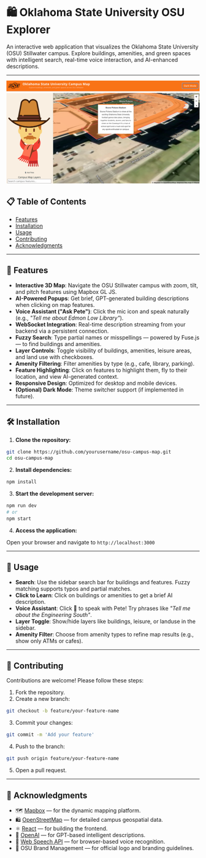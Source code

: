 # 🛍️ Oklahoma State University OSU Explorer

An interactive web application that visualizes the Oklahoma State University (OSU) Stillwater campus. Explore buildings, amenities, and green spaces with intelligent search, real-time voice interaction, and AI-enhanced descriptions.

---

![OSU Campus Map Screenshot](./public/screenshot.png)

## 📋 Table of Contents

- [Features](#-features)
- [Installation](#️-installation)
- [Usage](#-usage)
- [Contributing](#-contributing)
- [Acknowledgments](#-acknowledgments)

---

## 🚀 Features

- **Interactive 3D Map**: Navigate the OSU Stillwater campus with zoom, tilt, and pitch features using Mapbox GL JS.
- **AI-Powered Popups**: Get brief, GPT-generated building descriptions when clicking on map features.
- **Voice Assistant ("Ask Pete")**: Click the mic icon and speak naturally (e.g., *"Tell me about Edmon Low Library"*).
- **WebSocket Integration**: Real-time description streaming from your backend via a persistent connection.
- **Fuzzy Search**: Type partial names or misspellings — powered by Fuse.js — to find buildings and amenities.
- **Layer Controls**: Toggle visibility of buildings, amenities, leisure areas, and land use with checkboxes.
- **Amenity Filtering**: Filter amenities by type (e.g., cafe, library, parking).
- **Feature Highlighting**: Click on features to highlight them, fly to their location, and view AI-generated context.
- **Responsive Design**: Optimized for desktop and mobile devices.
- **(Optional) Dark Mode**: Theme switcher support (if implemented in future).

---

## 🛠️ Installation

1. **Clone the repository:**

```bash
git clone https://github.com/yourusername/osu-campus-map.git
cd osu-campus-map
```

2. **Install dependencies:**

```bash
npm install
```

3. **Start the development server:**

```bash
npm run dev
# or
npm start
```

4. **Access the application:**

Open your browser and navigate to `http://localhost:3000`

---

## 📖 Usage

- **Search**: Use the sidebar search bar for buildings and features. Fuzzy matching supports typos and partial matches.
- **Click to Learn**: Click on buildings or amenities to get a brief AI description.
- **Voice Assistant**: Click 🎤 to speak with Pete! Try phrases like *"Tell me about the Engineering South"*.
- **Layer Toggle**: Show/hide layers like buildings, leisure, or landuse in the sidebar.
- **Amenity Filter**: Choose from amenity types to refine map results (e.g., show only ATMs or cafes).

---

## 🤝 Contributing

Contributions are welcome! Please follow these steps:

1. Fork the repository.
2. Create a new branch:

```bash
git checkout -b feature/your-feature-name
```

3. Commit your changes:

```bash
git commit -m 'Add your feature'
```

4. Push to the branch:

```bash
git push origin feature/your-feature-name
```

5. Open a pull request.


---

## 🙏 Acknowledgments

- 🗺️ [Mapbox](https://www.mapbox.com/) — for the dynamic mapping platform.
- 🛍️ [OpenStreetMap](https://www.openstreetmap.org/) — for detailed campus geospatial data.
- ⚛️ [React](https://reactjs.org/) — for building the frontend.
- 🧠 [OpenAI](https://openai.com/) — for GPT-based intelligent descriptions.
- 📢 [Web Speech API](https://developer.mozilla.org/en-US/docs/Web/API/Web_Speech_API) — for browser-based voice recognition.
- 🔶 OSU Brand Management — for official logo and branding guidelines.

